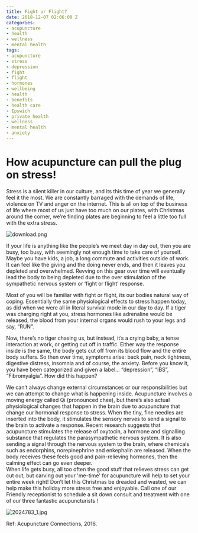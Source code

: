 ```yaml
---
title: Fight or Flight?
date: 2018-12-07 02:06:00 Z
categories:
- acupuncture
- health
- wellness
- mental health
tags:
- acupuncture
- stress
- depression
- fight
- flight
- hormones
- wellbeing
- health
- benefits
- health care
- Ipswich
- private health
- wellness
- mental health
- anxiety
---
```


# How acupuncture can pull the plug on stress! 

Stress is a silent killer in our culture, and its this time of year we generally feel it the most. We are constantly barraged with the demands of life, violence on TV and anger on the internet. This is all on top of the business of life where most of us just have too much on our plates, with Christmas around the corner, we’re finding plates are beginning to feel a little too full with the extra stress.

![download.png](/uploads/download.png)

If your life is anything like the people’s we meet day in day out, then you are busy, too busy, with seemingly not enough time to take care of yourself. Maybe you have kids, a job, a long commute and activities outside of work. It can feel like the giving and the doing never ends, and then it leaves you depleted and overwhelmed. Revving on this gear over time will eventually lead the body to being depleted due to the over stimulation of the sympathetic nervous system or ‘fight or flight’ response.

Most of you will be familiar with fight or flight, its our bodies natural way of coping. Essentially the same physiological effects to stress happen today, as did when we were all in literal survival mode in our day to day. If a tiger was charging right at you, stress hormones like adrenaline would be released, the blood from your internal organs would rush to your legs and say, “RUN”.

Now, there’s no tiger chasing us, but instead, it’s a crying baby, a tense interaction at work, or getting cut off in traffic. Either way the response inside is the same, the body gets cut off from its blood flow and the entire body suffers. So then over time, symptoms arise: back pain, neck tightness, digestive distress, insomnia and of course, the anxiety. Before you know it, you have been categorized and given a label… “depression”, “IBS”, “Fibromyalgia”. How did this happen?

We can’t always change external circumstances or our responsibilities but we can attempt to change what is happening inside. Acupuncture involves a moving energy called Qi (pronounced chee), but there’s also actual physiological changes that happen in the brain due to acupuncture that change our hormonal response to stress. When the tiny, fine needles are inserted into the body, it stimulates the sensory nerves to send a signal to the brain to activate a response. Recent research suggests that acupuncture stimulates the release of oxytocin, a hormone and signalling substance that regulates the parasympathetic nervous system. It is also sending a signal through the nervous system to the brain, where chemicals such as endorphins, norepinephrine and enkephalin are released. When the body receives these feels good and pain-relieving hormones, then the calming effect can go even deeper. \
 When life gets busy, all too often the good stuff that relieves stress can get cut out, but carving out your 'me-time' for acupuncture will help to set your entire week right! Don’t let this Christmas be dreaded and wasted, we can help make this holiday more stress free and enjoyable. Call one of our Friendly receptionist to schedule a sit down consult and treatment with one of our three fantastic acupuncturists !

![2024783_1.jpg](/uploads/2024783_1.jpg)

Ref: Acupuncture Connections, 2016.